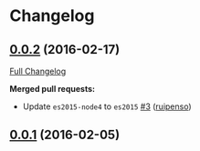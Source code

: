 # Changelog

## [0.0.2](https://github.com/seegno/itin-validator/tree/0.0.2) (2016-02-17)
[Full Changelog](https://github.com/seegno/itin-validator/compare/0.0.1...0.0.2)

**Merged pull requests:**

- Update `es2015-node4` to `es2015` [\#3](https://github.com/seegno/itin-validator/pull/3) ([ruipenso](https://github.com/ruipenso))

## [0.0.1](https://github.com/seegno/itin-validator/tree/0.0.1) (2016-02-05)
